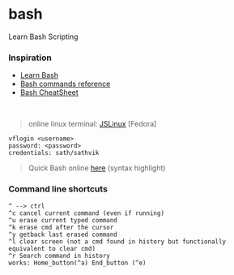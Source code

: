 # bash
Learn Bash Scripting

### Inspiration
- [Learn Bash](https://www.learnshell.org/)
- [Bash commands reference](https://ss64.com/bash/)
- [Bash CheatSheet](https://devhints.io/bash)

&nbsp;
&nbsp;

> online linux terminal: [JSLinux](https://bellard.org/jslinux/vm.html?cpu=riscv64&url=fedora33-riscv.cfg&mem=256) [Fedora]
```
vflogin <username>
password: <password>
credentials: sath/sathvik
```

> Quick Bash online [here](https://rextester.com/l/bash_online_compiler) (syntax highlight)

### Command line shortcuts
```
^ --> ctrl
^c cancel current command (even if running)
^u erase current typed command
^k erase cmd after the cursor
^y getback last erased command
^l clear screen (not a cmd found in history but functionally equivalent to clear cmd)
^r Search command in history
works: Home_button(^a) End_button (^e)
```
